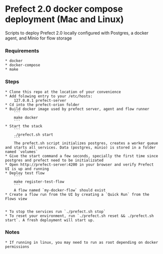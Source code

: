 # Prefect 2.0 docker compose deployment (Mac and Linux)

Scripts to deploy Prefect 2.0 locally configured with Postgres, a docker agent, and Minio for flow storage


### Requirements
    * docker
    * docker-compose
    * make


### Steps

    * Clone this repo at the location of your convenience
    * Add folowing entry to your /etc/hosts:
        127.0.0.1 prefect-server
    * Cd into the prefect-orion folder
    * Build docker image used by prefect server, agent and flow runner
        ```
        make docker
        ```
    * Start the stack
        ```
        ./prefect.sh start
        ```
        The prefect.sh script initializes postgres, creates a worker queue and starts all services. Data (postgres, minio) is stored in a folder named `volumes`
    * Give the start command a few seconds, specially the first time since postgres and prefect need to be initializated
    * Open http://prefect-server:4200 in your browser and verify Prefect UI is up and running
    * Deploy test flow
        ```
        make register-test-flow
        ```
        A flow named `my-docker-flow` should exist
    * Create a flow run from the UI by creating a `Quick Run` from the Flows view


    * To stop the services run `./prefect.sh stop`
    * To reset your environment, run `./prefect.sh reset && ./prefect.sh start`. A fresh deployment will start up.


### Notes
    * If running in linux, you may need to run as root depending on docker permissions